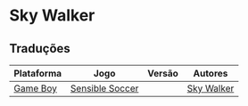 # Sky Walker

## Traduções

| Plataforma | Jogo | Versão | Autores |
| ----------- | ----------- | ----------- | ----------- |
| [Game Boy](../../traducoes/game-boy/) | [Sensible Soccer](../../traducoes/game-boy/sensible-soccer_sky-walker/) |  | [Sky Walker](../../autores/sky-walker/) |